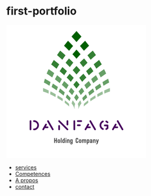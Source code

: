 # first-portfolio

  <div id="navbar">
                <!-- Home logo-->
                <div class="logoh">
                    <i class="fa-solid fa-house"></i>
                </div>
                <!-- Mon logo personnel -->
                <div class="logo">
                    <img src="/PORTFOLIO/Img/holding.png" alt="logo">
                </div>
                <!-- navigation -->
                <nav class="navigation">
                    <ul class="item-list">
                        <li><a href="#">services</a></li>
                        <li><a href="#">Competences</a></li>
                        <li><a href="#">A propos</a></li>
                        <li><a href="#">contact</a></li>
                    </ul>
                </nav>
            </div>


            